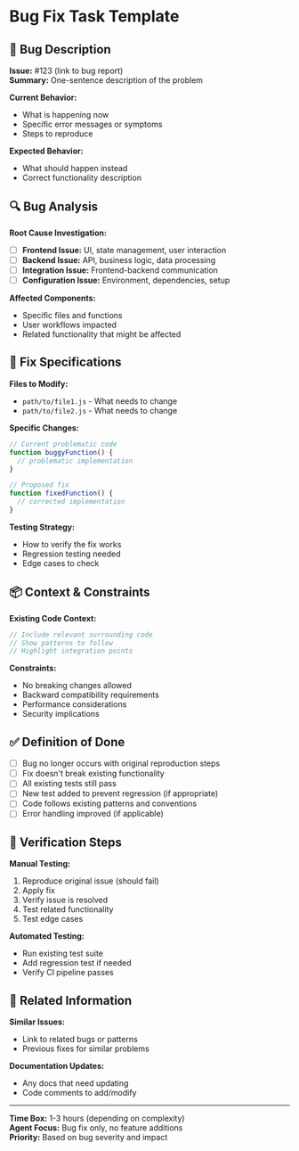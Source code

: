 # Bug Fix Task Template

## 🐛 Bug Description
**Issue:** #123 (link to bug report)  
**Summary:** One-sentence description of the problem

**Current Behavior:**
- What is happening now
- Specific error messages or symptoms
- Steps to reproduce

**Expected Behavior:**
- What should happen instead
- Correct functionality description

## 🔍 Bug Analysis
**Root Cause Investigation:**
- [ ] **Frontend Issue:** UI, state management, user interaction
- [ ] **Backend Issue:** API, business logic, data processing
- [ ] **Integration Issue:** Frontend-backend communication
- [ ] **Configuration Issue:** Environment, dependencies, setup

**Affected Components:**
- Specific files and functions
- User workflows impacted
- Related functionality that might be affected

## 🔧 Fix Specifications
**Files to Modify:**
- `path/to/file1.js` - What needs to change
- `path/to/file2.js` - What needs to change

**Specific Changes:**
```javascript
// Current problematic code
function buggyFunction() {
  // problematic implementation
}

// Proposed fix
function fixedFunction() {
  // corrected implementation
}
```

**Testing Strategy:**
- How to verify the fix works
- Regression testing needed
- Edge cases to check

## 📦 Context & Constraints
**Existing Code Context:**
```javascript
// Include relevant surrounding code
// Show patterns to follow
// Highlight integration points
```

**Constraints:**
- No breaking changes allowed
- Backward compatibility requirements
- Performance considerations
- Security implications

## ✅ Definition of Done
- [ ] Bug no longer occurs with original reproduction steps
- [ ] Fix doesn't break existing functionality
- [ ] All existing tests still pass
- [ ] New test added to prevent regression (if appropriate)
- [ ] Code follows existing patterns and conventions
- [ ] Error handling improved (if applicable)

## 🧪 Verification Steps
**Manual Testing:**
1. Reproduce original issue (should fail)
2. Apply fix
3. Verify issue is resolved
4. Test related functionality
5. Test edge cases

**Automated Testing:**
- Run existing test suite
- Add regression test if needed
- Verify CI pipeline passes

## 🔗 Related Information
**Similar Issues:**
- Link to related bugs or patterns
- Previous fixes for similar problems

**Documentation Updates:**
- Any docs that need updating
- Code comments to add/modify

---
**Time Box:** 1-3 hours (depending on complexity)  
**Agent Focus:** Bug fix only, no feature additions  
**Priority:** Based on bug severity and impact
